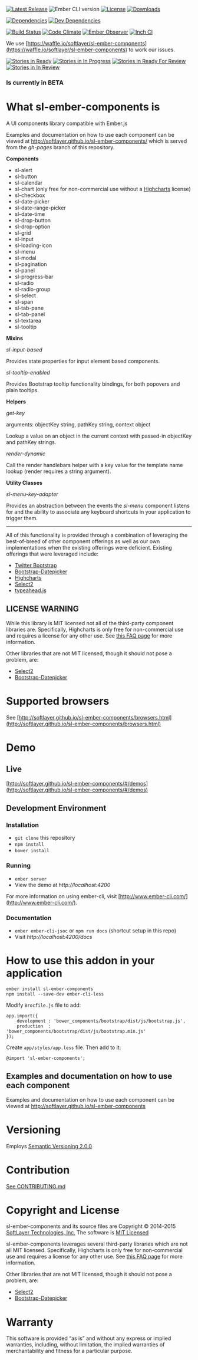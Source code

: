 
[![Latest Release](https://img.shields.io/github/release/softlayer/sl-ember-components.svg)](https://github.com/softlayer/sl-ember-components/releases) ![Ember CLI version](https://img.shields.io/badge/ember%20cli-0.2.7-orange.svg) [![License](https://img.shields.io/npm/l/sl-ember-components.svg)](LICENSE.md) [![Downloads](https://img.shields.io/npm/dm/sl-ember-components.svg)](https://www.npmjs.com/package/sl-ember-components)

[![Dependencies](https://img.shields.io/david/softlayer/sl-ember-components.svg)](https://david-dm.org/softlayer/sl-ember-components) [![Dev Dependencies](https://img.shields.io/david/dev/softlayer/sl-ember-components.svg)](https://david-dm.org/softlayer/sl-ember-components#info=devDependencies)

[![Build Status](https://img.shields.io/travis/softlayer/sl-ember-components/master.svg)](https://travis-ci.org/softlayer/sl-ember-components) [![Code Climate](https://img.shields.io/codeclimate/github/softlayer/sl-ember-components.svg)](https://codeclimate.com/github/softlayer/sl-ember-components) [![Ember Observer](http://emberobserver.com/badges/sl-ember-components.svg)](http://emberobserver.com/addons/sl-ember-components) [![Inch CI](http://inch-ci.org/github/softlayer/sl-ember-components.svg?branch=master)](http://inch-ci.org/github/softlayer/sl-ember-components)

We use [https://waffle.io/softlayer/sl-ember-components](https://waffle.io/softlayer/sl-ember-components) to work our issues.

[![Stories in Ready](https://badge.waffle.io/softlayer/sl-ember-components.png?label=ready&title=Ready)](https://waffle.io/softlayer/sl-ember-components) [![Stories in In Progress](https://badge.waffle.io/softlayer/sl-ember-components.png?label=in%20progress&title=In%20Progress)](https://waffle.io/softlayer/sl-ember-components) [![Stories in Ready For Review](https://badge.waffle.io/softlayer/sl-ember-components.png?label=ready%20for%20review&title=Ready%20For%20Review)](https://waffle.io/softlayer/sl-ember-components) [![Stories in In Review](https://badge.waffle.io/softlayer/sl-ember-components.png?label=in%20review&title=In%20Review)](https://waffle.io/softlayer/sl-ember-components)



### Is currently in BETA



# What sl-ember-components is

A UI components library compatible with Ember.js

Examples and documentation on how to use each component can be viewed at http://softlayer.github.io/sl-ember-components/ which
is served from the *gh-pages* branch of this repository.

**Components**

* sl-alert
* sl-button
* sl-calendar
* sl-chart (only free for non-commercial use without a [Highcharts](http://shop.highsoft.com/faq/non-commercial#what-is-commercial-website) license)
* sl-checkbox
* sl-date-picker
* sl-date-range-picker
* sl-date-time
* sl-drop-button
* sl-drop-option
* sl-grid
* sl-input
* sl-loading-icon
* sl-menu
* sl-modal
* sl-pagination
* sl-panel
* sl-progress-bar
* sl-radio
* sl-radio-group
* sl-select
* sl-span
* sl-tab-pane
* sl-tab-panel
* sl-textarea
* sl-tooltip


**Mixins**

*sl-input-based*

Provides state properties for input element based components.


*sl-tooltip-enabled*

Provides Bootstrap tooltip functionality bindings, for both popovers and plain tooltips.


**Helpers**


*get-key*

arguments: objectKey string, pathKey string, context object

Lookup a value on an object in the current context with passed-in objectKey and pathKey strings.


*render-dynamic*

Call the render handlebars helper with a key value for the template name lookup (render requires a string argument).


**Utility Classes**

*sl-menu-key-adapter*

Provides an abstraction between the events the *sl-menu* component listens for and the ability to associate any keyboard shortcuts in your application to trigger them.


---


All of this functionality is provided through a combination of leveraging the best-of-breed of other component offerings as well as our own implementations when the existing offerings were deficient. Existing offerings that were leveraged include:

* [Twitter Bootstrap](http://getbootstrap.com/)
* [Bootstrap-Datepicker](http://bootstrap-datepicker.readthedocs.org/en/release/#)
* [Highcharts](http://www.highcharts.com/)
* [Select2](http://ivaynberg.github.io/select2/)
* [typeahead.js](https://twitter.github.io/typeahead.js/)

## LICENSE WARNING

While this library is MIT licensed not all of the third-party component libraries are. Specifically, Highcharts is only free for non-commercial use and requires a license for any other use. See
[this FAQ page](http://shop.highsoft.com/faq/non-commercial#what-is-commercial-website) for more information.

Other libraries that are not MIT licensed, though it should not pose a problem, are:

* [Select2](https://github.com/ivaynberg/select2/blob/master/LICENSE)
* [Bootstrap-Datepicker](https://github.com/eternicode/bootstrap-datepicker/blob/release/LICENSE)




# Supported browsers

See [http://softlayer.github.io/sl-ember-components/browsers.html](http://softlayer.github.io/sl-ember-components/browsers.html)





# Demo

## Live

[http://softlayer.github.io/sl-ember-components/#/demos](http://softlayer.github.io/sl-ember-components/#/demos)

## Development Environment

### Installation

* `git clone` this repository
* `npm install`
* `bower install`

### Running

* `ember server`
* View the demo at *http://localhost:4200*

For more information on using ember-cli, visit [http://www.ember-cli.com/](http://www.ember-cli.com/).

### Documentation

* `ember ember-cli-jsoc` or `npm run docs` (shortcut setup in this repo)
* Visit *http://localhost:4200/docs*




# How to use this addon in your application

    ember install sl-ember-components
    npm install --save-dev ember-cli-less

Modify `Brocfile.js` file to add:

```
app.import({
    development : 'bower_components/bootstrap/dist/js/bootstrap.js',
    production  : 'bower_components/bootstrap/dist/js/bootstrap.min.js'
});
```

Create `app/styles/app.less` file. Then add to it:

```
@import 'sl-ember-components';
```



## Examples and documentation on how to use each component

Examples and documentation on how to use each component can be viewed at http://softlayer.github.io/sl-ember-components






# Versioning
Employs [Semantic Versioning 2.0.0](http://semver.org/)



# Contribution
[See CONTRIBUTING.md](https://github.com/softlayer/sl-ember-components/blob/master/CONTRIBUTING.md)



# Copyright and License
sl-ember-components and its source files are Copyright © 2014-2015 [SoftLayer Technologies, Inc.](http://www.softlayer.com/)
The software is [MIT Licensed](https://github.com/softlayer/sl-ember-components/blob/master/LICENSE.md)

sl-ember-components leverages several third-party libraries which are not all MIT licensed. Specifically, Highcharts is only
free for non-commercial use and requires a license for any other use. See
[this FAQ page](http://shop.highsoft.com/faq/non-commercial#what-is-commercial-website) for more information.

Other libraries that are not MIT licensed, though it should not pose a problem, are:

* [Select2](https://github.com/ivaynberg/select2/blob/master/LICENSE)
* [Bootstrap-Datepicker](https://github.com/eternicode/bootstrap-datepicker/blob/release/LICENSE)




# Warranty
This software is provided “as is” and without any express or implied warranties, including, without limitation, the
implied warranties of merchantability and fitness for a particular purpose.
